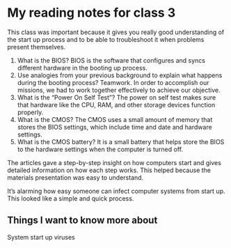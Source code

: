 # My reading notes for class 3

This class was important because it gives you really good understanding of the start up process and to be able to troubleshoot it when problems present themselves.

1.	What is the BIOS? BIOS is the software that configures and syncs different hardware  in the booting up process.
2.	Use analogies from your previous background to explain what happens during the booting process? Teamwork. In order to accomplish our missions, we had to work together effectively to achieve our objective.
3.	What is the “Power On Self Test”? The power on self test makes sure that hardware like the CPU, RAM, and other storage devices function properly.
4.	What is the CMOS? The CMOS uses a small amount of memory that stores the BIOS settings, which include time and date and hardware settings.
5.	What is the CMOS battery? It is a small battery that helps store the BIOS to the hardware settings when the computer is turned off.

The articles gave a step-by-step insight on how computers start and gives detailed information on how each step works. This helped because the materials presentation was easy to understand.

It’s alarming how easy someone can infect computer systems from start up. This looked like a simple and quick process.

## Things I want to know more about
System start up viruses
